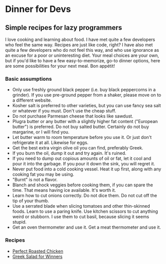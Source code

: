 # Dinner for Devs
## Simple recipes for lazy programmers

I love cooking and learning about food. I have met quite a few developers who feel the same way. Recipes are just like code, right? I have also met quite a few developers who do not feel this way, and who use ignorance as an excuse for a poor or uninteresting diet. Your meal choices are your own, but if you'd like to have a few easy-to-memorize, go-to dinner options, here are some possibilities for your next meal. Bon appétit!

### Basic assumptions

- Only use freshly ground black pepper (i.e. buy black peppercorns in a grinder). If you use pre-ground pepper from a shaker, please move on to a different website.
- Kosher salt is preferred to other varieties, but you can use fancy sea salt or whatever if you must. Don't use the cheap stuff.
- Do not purchase Parmesan cheese that looks like sawdust.
- Plugra butter or any butter with a slightly higher fat content ("European butter") is preferred. Do not buy salted butter. Certainly do not buy margarine, or I will find you.
- Let butter warm to room temperature before you use it. Or just don't refrigerate it at all. Likewise for eggs.
- Get the best extra virgin olive oil you can find, preferably Greek.
- If you burn the oil, dump it out and try again. It's ruined.
- If you need to dump out copious amounts of oil or fat, let it cool and pour it into the garbage. If you pour it down the sink, you will regret it.
- Never put food into a cold cooking vessel. Heat it up first, along with any cooking fat you may be using.
- "Burnt" is not a flavor.
- Blanch and shock veggies before cooking them, if you can spare the time. That means having ice available. It's worth it.
- Learn how to cut onions correctly. Do not dice them. Do not cut off the tip of your thumb.
- Use a serrated blade when slicing tomatoes and other thin-skinned foods. Learn to use a paring knife. Use kitchen scissors to cut anything weird or stubborn. I use them to cut basil, because slicing it seems stupid.
- Get an oven thermometer and use it. Get a meat thermometer and use it.

### Recipes

- [Perfect Roasted Chicken](recipes/perfect-roasted-chicken.md)
- [Greek Salad for Winners](recipes/greek-salad-for-winners.md)
